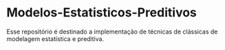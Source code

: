 # Modelos-Estatisticos-Preditivos
Esse repositório é destinado a implementação de técnicas de clássicas de modelagem estatística e preditiva.
